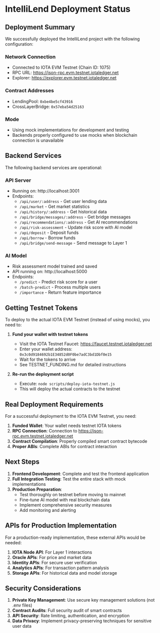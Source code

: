 # IntelliLend Deployment Status

## Deployment Summary

We successfully deployed the IntelliLend project with the following configuration:

### Network Connection
- Connected to IOTA EVM Testnet (Chain ID: 1075)
- RPC URL: https://json-rpc.evm.testnet.iotaledger.net
- Explorer: https://explorer.evm.testnet.iotaledger.net

### Contract Addresses
- LendingPool: `0xbe4be5cf43916`
- CrossLayerBridge: `0x57eba54d25163`

### Mode
- Using mock implementations for development and testing
- Backends properly configured to use mocks when blockchain connection is unavailable

## Backend Services

The following backend services are operational:

### API Server
- Running on: http://localhost:3001
- Endpoints:
  - `/api/user/:address` - Get user lending data
  - `/api/market` - Get market statistics
  - `/api/history/:address` - Get historical data
  - `/api/bridge/messages/:address` - Get bridge messages
  - `/api/recommendations/:address` - Get AI recommendations
  - `/api/risk-assessment` - Update risk score with AI model
  - `/api/deposit` - Deposit funds
  - `/api/borrow` - Borrow funds
  - `/api/bridge/send-message` - Send message to Layer 1

### AI Model
- Risk assessment model trained and saved
- API running on: http://localhost:5000
- Endpoints:
  - `/predict` - Predict risk score for a user
  - `/batch-predict` - Process multiple users
  - `/importance` - Return feature importance

## Getting Testnet Tokens

To deploy to the actual IOTA EVM Testnet (instead of using mocks), you need to:

1. **Fund your wallet with testnet tokens**
   - Visit the IOTA Testnet Faucet: https://faucet.testnet.iotaledger.net
   - Enter your wallet address: `0x3c0d9184692b1E34852d0F0be7adC3bd1Dbf0e15`
   - Wait for the tokens to arrive
   - See TESTNET_FUNDING.md for detailed instructions

2. **Re-run the deployment script**
   - Execute: `node scripts/deploy-iota-testnet.js`
   - This will deploy the actual contracts to the testnet

## Real Deployment Requirements

For a successful deployment to the IOTA EVM Testnet, you need:

1. **Funded Wallet**: Your wallet needs testnet IOTA tokens
2. **RPC Connection**: Connection to https://json-rpc.evm.testnet.iotaledger.net
3. **Contract Compilation**: Properly compiled smart contract bytecode
4. **Proper ABIs**: Complete ABIs for contract interaction

## Next Steps

1. **Frontend Development**: Complete and test the frontend application
2. **Full Integration Testing**: Test the entire stack with mock implementations
3. **Production Preparation**:
   - Test thoroughly on testnet before moving to mainnet
   - Fine-tune AI model with real blockchain data
   - Implement comprehensive security measures
   - Add monitoring and alerting

## APIs for Production Implementation

For a production-ready implementation, these external APIs would be needed:

1. **IOTA Node API**: For Layer 1 interactions
2. **Oracle APIs**: For price and market data
3. **Identity APIs**: For secure user verification
4. **Analytics APIs**: For transaction pattern analysis
5. **Storage APIs**: For historical data and model storage

## Security Considerations

1. **Private Key Management**: Use secure key management solutions (not .env files)
2. **Contract Audits**: Full security audit of smart contracts
3. **API Security**: Rate limiting, authentication, and encryption
4. **Data Privacy**: Implement privacy-preserving techniques for sensitive user data